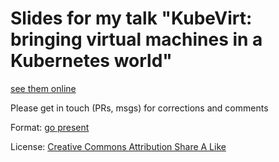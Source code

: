 # Slides for my talk "KubeVirt: bringing virtual machines in a Kubernetes world"

[see them online](https://talks.godoc.org/github.com/fromanirh/kubevirt-virtual-machines-kubernetes-world/kubevirt-virtual-machines-kubernetes-world.slide)

Please get in touch (PRs, msgs) for corrections and comments

Format: [go present](https://godoc.org/golang.org/x/tools/present)

License: [Creative Commons Attribution Share A Like](https://creativecommons.org/licenses/by-sa/4.0/)
